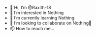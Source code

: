 - 👋 Hi, I’m @Raxith-18
- 👀 I’m interested in Nothing
- 🌱 I’m currently learning Nothing
- 💞️ I’m looking to collaborate on Nothing🦜
- 📫 How to reach me...

<!---
Raxith-18/Raxith-18 is a ✨ special ✨ repository because its `README.md` (this file) appears on your GitHub profile.
You can click the Preview link to take a look at your changes.
--->
